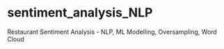 # sentiment_analysis_NLP
Restaurant Sentiment Analysis - NLP, ML Modelling, Oversampling, Word Cloud

